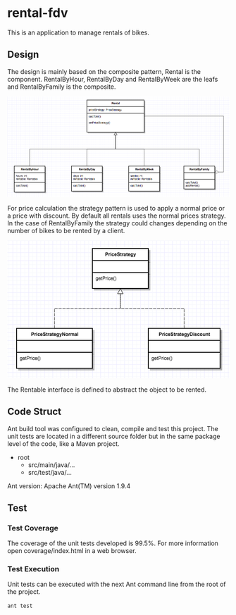 # rental-fdv

This is an application to manage rentals of bikes.

## Design

The design is mainly based on the composite pattern, Rental is the component. RentalByHour, RentalByDay and RentalByWeek are the leafs and RentalByFamily is the composite.

![alt text](images/design/composite.png "Rental composite design")

For price calculation the strategy pattern is used to apply a normal price or a price with discount. By default all rentals uses the normal prices strategy. In the case of RentalByFamily the strategy could changes depending on the number of bikes to be rented by a client.

![alt text](images/design/strategy.png "Price strategy design")

The Rentable interface is defined to abstract the object to be rented.

## Code Struct

Ant build tool was configured to clean, compile and test this project. The unit tests are located in a different source folder but in the same package level of the code, like a Maven project.

- root
   - src/main/java/...
   - src/test/java/...

Ant version: Apache Ant(TM) version 1.9.4

## Test

### Test Coverage

The coverage of the unit tests developed is 99.5%. For more information open coverage/index.html in a web browser.

### Test Execution

Unit tests can be executed with the next Ant command line from the root of the project.

```ant test```

